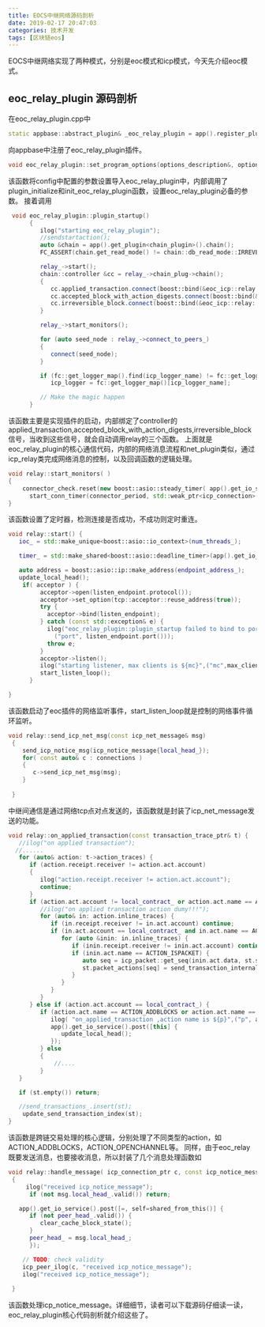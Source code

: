 ```yaml
---
title: EOCS中继网络源码剖析
date: 2019-02-17 20:47:03
categories: 技术开发
tags: [区块链eos]
---
```

EOCS中继网络实现了两种模式，分别是eoc模式和icp模式，今天先介绍eoc模式。
## eoc_relay_plugin 源码剖析
<!--more-->
在eoc_relay_plugin.cpp中
``` cpp
static appbase::abstract_plugin& _eoc_relay_plugin = app().register_plugin<eoc_relay_plugin>();
```
向appbase中注册了eoc_relay_plugin插件。
``` cpp
void eoc_relay_plugin::set_program_options(options_description&, options_description& cfg);
```
该函数将config中配置的参数设置导入eoc_relay_plugin中，内部调用了plugin_initialize和init_eoc_relay_plugin函数，设置eoc_relay_plugin必备的参数。
接着调用
``` cpp
 void eoc_relay_plugin::plugin_startup()
      {
         ilog("starting eoc_relay_plugin");
         //sendstartaction();
         auto &chain = app().get_plugin<chain_plugin>().chain();
         FC_ASSERT(chain.get_read_mode() != chain::db_read_mode::IRREVERSIBLE, "icp is not compatible with \"irreversible\" read_mode");

         relay_->start();
         chain::controller &cc = relay_->chain_plug->chain();
         {
            cc.applied_transaction.connect(boost::bind(&eoc_icp::relay::on_applied_transaction, relay_.get(), _1));
            cc.accepted_block_with_action_digests.connect(boost::bind(&eoc_icp::relay::on_accepted_block, relay_.get(), _1));
            cc.irreversible_block.connect(boost::bind(&eoc_icp::relay::on_irreversible_block, relay_.get(), _1));
         }

         relay_->start_monitors();

         for (auto seed_node : relay_->connect_to_peers_)
         {
            connect(seed_node);
         }

         if (fc::get_logger_map().find(icp_logger_name) != fc::get_logger_map().end())
            icp_logger = fc::get_logger_map()[icp_logger_name];

         // Make the magic happen
      }
```
该函数主要是实现插件的启动，内部绑定了controller的applied_transaction,accepted_block_with_action_digests,irreversible_block信号，当收到这些信号，就会自动调用relay的三个函数。
上面就是eoc_relay_plugin的核心通信代码，内部的网络消息流程和net_plugin类似，通过icp_relay类完成网络消息的控制，以及回调函数的逻辑处理。
``` cpp
void relay::start_monitors( )
{
    connector_check.reset(new boost::asio::steady_timer( app().get_io_service()));
      start_conn_timer(connector_period, std::weak_ptr<icp_connection>());
}
```
该函数设置了定时器，检测连接是否成功，不成功则定时重连。
``` cpp
void relay::start() {
   ioc_ = std::make_unique<boost::asio::io_context>(num_threads_);

   timer_ = std::make_shared<boost::asio::deadline_timer>(app().get_io_service());

   auto address = boost::asio::ip::make_address(endpoint_address_);
   update_local_head();
    if( acceptor ) {
         acceptor->open(listen_endpoint.protocol());
         acceptor->set_option(tcp::acceptor::reuse_address(true));
         try {
           acceptor->bind(listen_endpoint);
         } catch (const std::exception& e) {
           ilog("eoc_relay_plugin::plugin_startup failed to bind to port ${port}",
             ("port", listen_endpoint.port()));
           throw e;
         }
         acceptor->listen();
         ilog("starting listener, max clients is ${mc}",("mc",max_client_count));
         start_listen_loop();
      }

}
```
该函数启动了eoc插件的网络监听事件，start_listen_loop就是控制的网络事件循环监听。
``` cpp
void relay::send_icp_net_msg(const icp_net_message& msg)
 {
    send_icp_notice_msg(icp_notice_message{local_head_});
    for( const auto& c : connections )
    {
       c->send_icp_net_msg(msg);
    }
       
 }
```
中继间通信是通过网络tcp点对点发送的，该函数就是封装了icp_net_message发送的功能。

``` cpp
void relay::on_applied_transaction(const transaction_trace_ptr& t) {
   //ilog("on applied transaction");
  //......
   for (auto& action: t->action_traces) {
      if (action.receipt.receiver != action.act.account) 
      {
         ilog("action.receipt.receiver != action.act.account");
         continue;
      }
      if (action.act.account != local_contract_ or action.act.name == ACTION_DUMMY) { // thirdparty contract call or icp contract dummy call
         //ilog("on applied transaction action dumy!!!");
         for (auto& in: action.inline_traces) {
            if (in.receipt.receiver != in.act.account) continue;
            if (in.act.account == local_contract_ and in.act.name == ACTION_SENDACTION) {
               for (auto &inin: in.inline_traces) {
                  if (inin.receipt.receiver != inin.act.account) continue;
                  if (inin.act.name == ACTION_ISPACKET) {
                     auto seq = icp_packet::get_seq(inin.act.data, st.start_packet_seq);
                     st.packet_actions[seq] = send_transaction_internal{ACTION_ONPACKET, inin.act, inin.receipt};
                  }
               }
            }
         }
      } else if (action.act.account == local_contract_) {
         if (action.act.name == ACTION_ADDBLOCKS or action.act.name == ACTION_OPENCHANNEL) {
            ilog( "on_applied_transaction ,action name is ${p}",("p", action.act.name) );
            app().get_io_service().post([this] {
               update_local_head();
            });
         } else 
         {
             //....
         }
   }

   if (st.empty()) return;

   //send_transactions_.insert(st);
    update_send_transaction_index(st);
}

```
该函数是跨链交易处理的核心逻辑，分别处理了不同类型的action，如ACTION_ADDBLOCKS，ACTION_OPENCHANNEL等。
同样，由于eoc_relay既要发送消息，也要接收消息，所以封装了几个消息处理函数如
``` cpp
void relay::handle_message( icp_connection_ptr c, const icp_notice_message & msg)
 {
     ilog("received icp_notice_message");
      if (not msg.local_head_.valid()) return;

   app().get_io_service().post([=, self=shared_from_this()] {
      if (not peer_head_.valid()) {
         clear_cache_block_state();
      }
      peer_head_ = msg.local_head_;
      });

    // TODO: check validity
    icp_peer_ilog(c, "received icp_notice_message");
    ilog("received icp_notice_message");
   
 }
```
该函数处理icp_notice_message。详细细节，读者可以下载源码仔细读一读，eoc_relay_plugin核心代码剖析就介绍这些了。